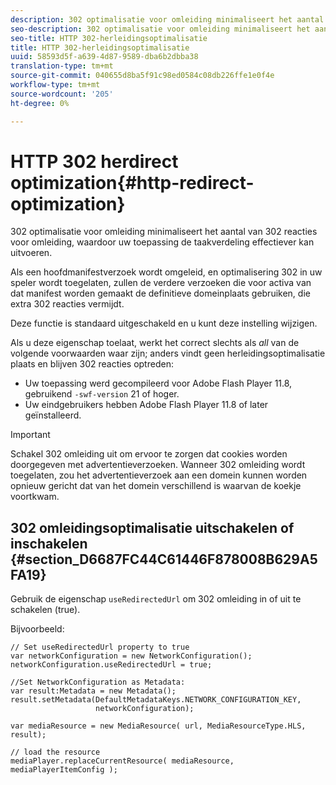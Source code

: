 ```yaml
---
description: 302 optimalisatie voor omleiding minimaliseert het aantal van 302 reacties voor omleiding, waardoor uw toepassing de taakverdeling effectiever kan uitvoeren.
seo-description: 302 optimalisatie voor omleiding minimaliseert het aantal van 302 reacties voor omleiding, waardoor uw toepassing de taakverdeling effectiever kan uitvoeren.
seo-title: HTTP 302-herleidingsoptimalisatie
title: HTTP 302-herleidingsoptimalisatie
uuid: 58593d5f-a639-4d87-9589-dba6b2dbba38
translation-type: tm+mt
source-git-commit: 040655d8ba5f91c98ed0584c08db226ffe1e0f4e
workflow-type: tm+mt
source-wordcount: '205'
ht-degree: 0%

---
```



# HTTP 302 herdirect optimization{#http-redirect-optimization}

302 optimalisatie voor omleiding minimaliseert het aantal van 302 reacties voor omleiding, waardoor uw toepassing de taakverdeling effectiever kan uitvoeren.

Als een hoofdmanifestverzoek wordt omgeleid, en optimalisering 302 in uw speler wordt toegelaten, zullen de verdere verzoeken die voor activa van dat manifest worden gemaakt de definitieve domeinplaats gebruiken, die extra 302 reacties vermijdt.

Deze functie is standaard uitgeschakeld en u kunt deze instelling wijzigen.

Als u deze eigenschap toelaat, werkt het correct slechts als *all* van de volgende voorwaarden waar zijn; anders vindt geen herleidingsoptimalisatie plaats en blijven 302 reacties optreden:

* Uw toepassing werd gecompileerd voor Adobe Flash Player 11.8, gebruikend `-swf-version` 21 of hoger.
* Uw eindgebruikers hebben Adobe Flash Player 11.8 of later geïnstalleerd.

>[!IMPORTANT]
>
>Schakel 302 omleiding uit om ervoor te zorgen dat cookies worden doorgegeven met advertentieverzoeken. Wanneer 302 omleiding wordt toegelaten, zou het advertentieverzoek aan een domein kunnen worden opnieuw gericht dat van het domein verschillend is waarvan de koekje voortkwam.

## 302 omleidingsoptimalisatie uitschakelen of inschakelen {#section_D6687FC44C61446F878008B629A5FA19}

Gebruik de eigenschap `useRedirectedUrl` om 302 omleiding in of uit te schakelen (true).

<!--<a id="example_B886777252B745AAB48B1FCC42C97A25"></a>-->

Bijvoorbeeld:

```
// Set useRedirectedUrl property to true 
var networkConfiguration = new NetworkConfiguration(); 
networkConfiguration.useRedirectedUrl = true; 
  
//Set NetworkConfiguration as Metadata: 
var result:Metadata = new Metadata(); 
result.setMetadata(DefaultMetadataKeys.NETWORK_CONFIGURATION_KEY,  
                   networkConfiguration); 
  
var mediaResource = new MediaResource( url, MediaResourceType.HLS, result); 
  
// load the resource 
mediaPlayer.replaceCurrentResource( mediaResource, mediaPlayerItemConfig );
```

